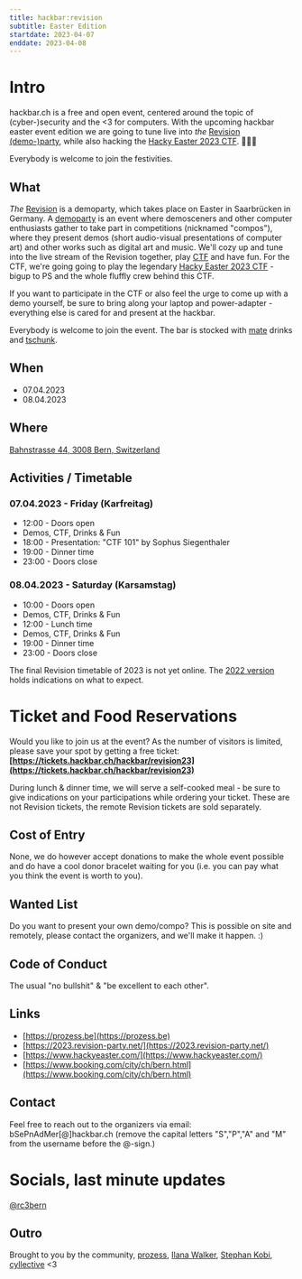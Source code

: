 ```yaml
---
title: hackbar:revision
subtitle: Easter Edition
startdate: 2023-04-07
enddate: 2023-04-08
---
```


# Intro
hackbar.ch is a free and open event, centered around the topic of (cyber-)security and the <3 for computers.
With the upcoming hackbar easter event edition we are going to tune live into *the* [Revision (demo-)party](https://2023.revision-party.net/), while also hacking the [Hacky Easter 2023 CTF](https://www.hackyeaster.com/). 🤩🐇🥚


Everybody is welcome to join the festivities.

## What
*The* [Revision](https://en.wikipedia.org/wiki/Revision_(demoparty)) is a demoparty, which takes place on Easter in Saarbrücken in Germany. A [demoparty](https://en.wikipedia.org/wiki/Demoscene#Parties) is an event where demosceners and other computer enthusiasts gather to take part in competitions (nicknamed "compos"), where they present demos (short audio-visual presentations of computer art) and other works such as digital art and music.
We'll cozy up and tune into the live stream of the Revision together, play [CTF](https://en.wikipedia.org/wiki/Capture_the_Flag) and have fun.
For the CTF, we're going going to play the legendary [Hacky Easter 2023 CTF](https://www.hackyeaster.com/) - bigup to PS and the whole fluffly crew behind this CTF.

If you want to participate in the CTF or also feel the urge to come up with a demo yourself, be sure to bring along your laptop and power-adapter - everything else is cared for and present at the hackbar.

Everybody is welcome to join the event. The bar is stocked with [mate](https://en.wikipedia.org/wiki/Mate_(drink)) drinks and [tschunk](https://en.wikipedia.org/wiki/Tschunk). 

## When
- 07.04.2023
- 08.04.2023

## Where
[Bahnstrasse 44, 3008 Bern, Switzerland](https://www.openstreetmap.org/?mlat=46.94650&mlon=7.41115#map=19/46.94650/7.41115)


## Activities / Timetable

### 07.04.2023 - Friday (Karfreitag)
* 12:00 - Doors open
* Demos, CTF, Drinks & Fun
* 18:00 - Presentation: "CTF 101" by Sophus Siegenthaler
* 19:00 - Dinner time
* 23:00 - Doors close

### 08.04.2023 - Saturday (Karsamstag)
* 10:00 - Doors open
* Demos, CTF, Drinks & Fun
* 12:00 - Lunch time
* Demos, CTF, Drinks & Fun
* 19:00 - Dinner time
* 23:00 - Doors close

The final Revision timetable of 2023 is not yet online. 
The [2022 version](https://2022.revision-party.net/events/timetable/) holds indications on what to expect.


# Ticket and Food Reservations 
Would you like to join us at the event? As the number of visitors is limited, please save your spot by getting a free ticket:
**[https://tickets.hackbar.ch/hackbar/revision23](https://tickets.hackbar.ch/hackbar/revision23)**

During lunch & dinner time, we will serve a self-cooked meal - be sure to give indications on your participations while ordering your ticket. 
These are not Revision tickets, the remote Revision tickets are sold separately.

## Cost of Entry
None, we do however accept donations to make the whole event possible and do have a cool donor bracelet waiting for you (i.e. you can pay what you think the event is worth to you).

## Wanted List
Do you want to present your own demo/compo?
This is possible on site and remotely, please contact the organizers, and we'll make it happen. :)

## Code of Conduct
The usual "no bullshit" & "be excellent to each other".

## Links
* [https://prozess.be](https://prozess.be)
* [https://2023.revision-party.net/](https://2023.revision-party.net/)
* [https://www.hackyeaster.com/](https://www.hackyeaster.com/)
* [https://www.booking.com/city/ch/bern.html](https://www.booking.com/city/ch/bern.html)

## Contact
Feel free to reach out to the organizers via email: bSePnAdMer[@]hackbar.ch  (remove the capital letters "S","P","A" and "M" from the username before the @-sign.)

# Socials, last minute updates
[@rc3bern](https://twitter.com/rc3bern)

## Outro
Brought to you by the community, [prozess](https://prozess.be), [Ilana Walker](https://ilanas-spektakel.ch), [Stephan Kobi](https://stephankobi.ch), [cyllective](https://cyllective.com/) <3